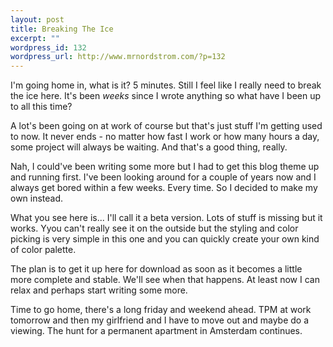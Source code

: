 ```yaml
--- 
layout: post
title: Breaking The Ice
excerpt: ""
wordpress_id: 132
wordpress_url: http://www.mrnordstrom.com/?p=132
---
```

<p>I'm going home in, what is it? 5 minutes. Still I feel like I really need to break the ice here. It's been <em>weeks</em> since I wrote anything so what have I been up to all this time?</p>

<p>A lot's been going on at work of course but that's just stuff I'm getting used to now. It never ends - no matter how fast I work or how many hours a day, some project will always be waiting. And that's a good thing, really.</p>

<p>Nah, I could've been writing some more but I had to get this blog theme up and running first. I've been looking around for a couple of years now and I always get bored within a few weeks. Every time. So I decided to make my own instead.</p>

<p>What you see here is... I'll call it a beta version. Lots of stuff is missing but it works. Yyou can't really see it on the outside but the styling and color picking is very simple in this one and you can quickly create your own kind of color palette.</p>

<p>The plan is to get it up here for download as soon as it becomes a little more complete and stable. We'll see when that happens. At least now I can relax and perhaps start writing some more.</p>

<p>Time to go home, there's a long friday and weekend ahead. TPM at work tomorrow and then my girlfriend and I have to move out and maybe do a viewing. The hunt for a permanent apartment in Amsterdam continues.</p>
